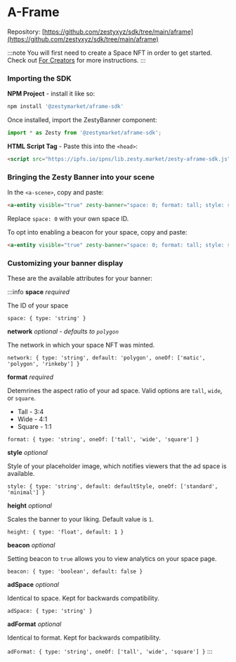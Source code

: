 # A-Frame

Repository: [https://github.com/zestyxyz/sdk/tree/main/aframe](https://github.com/zestyxyz/sdk/tree/main/aframe)

:::note
You will first need to create a Space NFT in order to get started. Check out [For Creators](../../create-space.md) for more instructions.
:::

### Importing the SDK

**NPM Project** - install it like so:

```sh
npm install '@zestymarket/aframe-sdk'
```

Once installed, import the ZestyBanner component:

```js
import * as Zesty from '@zestymarket/aframe-sdk';
```

**HTML Script Tag** - Paste this into the `<head>`:

```html
<script src="https://ipfs.io/ipns/lib.zesty.market/zesty-aframe-sdk.js"></script>
```

### Bringing the Zesty Banner into your scene

In the `<a-scene>`, copy and paste:

```html
<a-entity visible="true" zesty-banner="space: 0; format: tall; style: standard" position="0 2 0"></a-entity>
```

Replace `space: 0` with your own space ID.

To opt into enabling a beacon for your space, copy and paste:

```html
<a-entity visible="true" zesty-banner="space: 0; format: tall; style: standard; beacon: true" position="0 2 0"></a-entity>
```

### Customizing your banner display

These are the available attributes for your banner:

:::info
**space**
*required*

The ID of your space

`space: { type: 'string' }`

**network**
*optional - defaults to `polygon`*

The network in which your space NFT was minted.

`network: { type: 'string', default: 'polygon', oneOf: ['matic', 'polygon', 'rinkeby'] }`

**format**
*required*

Detemrines the aspect ratio of your ad space. Valid options are `tall`, `wide`, or `square`.

- Tall - 3:4
- Wide - 4:1
- Square - 1:1

`format: { type: 'string', oneOf: ['tall', 'wide', 'square'] }`

**style**
*optional*

Style of your placeholder image, which notifies viewers that the ad space is available.

`style: { type: 'string', default: defaultStyle, oneOf: ['standard', 'minimal'] }`

**height**
*optional*

Scales the banner to your liking. Default value is `1`.

`height: { type: 'float', default: 1 }`

**beacon**
*optional*

Setting beacon to `true` allows you to view analytics on your space page.

`beacon: { type: 'boolean', default: false }`

**adSpace**
*optional*

Identical to space. Kept for backwards compatibility.

`adSpace: { type: 'string' }`

**adFormat**
*optional*

Identical to format. Kept for backwards compatibility.

`adFormat: { type: 'string', oneOf: ['tall', 'wide', 'square'] }`
:::
